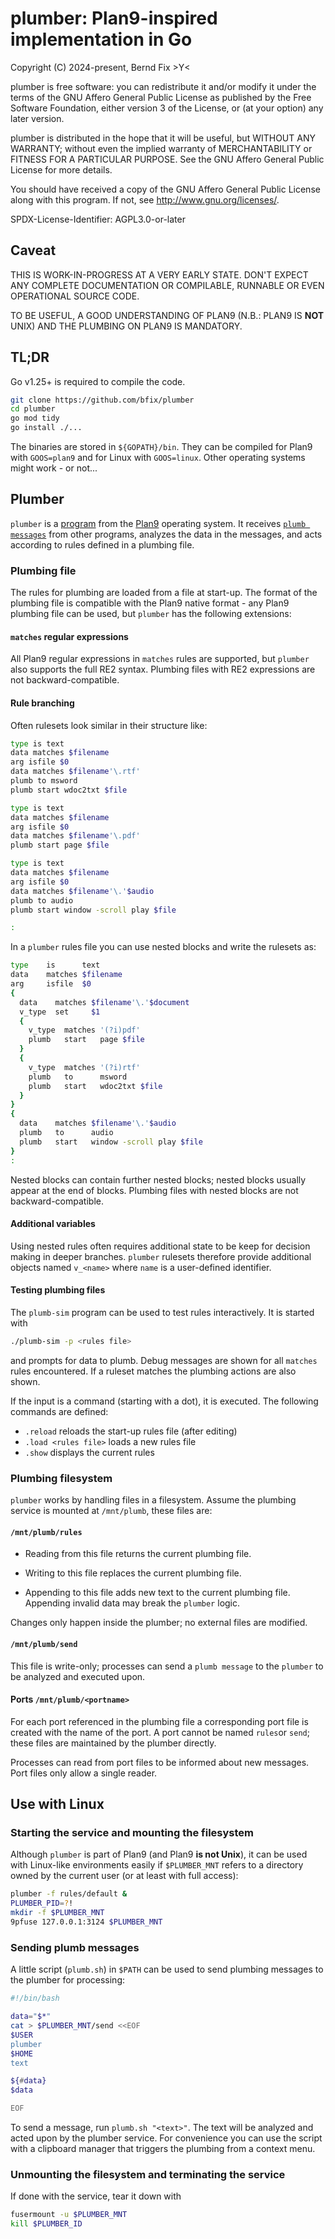 # plumber: Plan9-inspired implementation in Go

Copyright (C) 2024-present, Bernd Fix  >Y<

plumber is free software: you can redistribute it and/or modify it
under the terms of the GNU Affero General Public License as published
by the Free Software Foundation, either version 3 of the License,
or (at your option) any later version.

plumber is distributed in the hope that it will be useful, but
WITHOUT ANY WARRANTY; without even the implied warranty of
MERCHANTABILITY or FITNESS FOR A PARTICULAR PURPOSE.  See the GNU
Affero General Public License for more details.

You should have received a copy of the GNU Affero General Public License
along with this program.  If not, see <http://www.gnu.org/licenses/>.

SPDX-License-Identifier: AGPL3.0-or-later

## Caveat

THIS IS WORK-IN-PROGRESS AT A VERY EARLY STATE. DON'T EXPECT ANY COMPLETE
DOCUMENTATION OR COMPILABLE, RUNNABLE OR EVEN OPERATIONAL SOURCE CODE.

TO BE USEFUL, A GOOD UNDERSTANDING OF PLAN9 (N.B.: PLAN9 IS **NOT** UNIX)
AND THE PLUMBING ON PLAN9 IS MANDATORY.

## TL;DR

Go v1.25+ is required to compile the code.

```bash
git clone https://github.com/bfix/plumber
cd plumber
go mod tidy
go install ./...
```

The binaries are stored in `${GOPATH}/bin`. They can be compiled for Plan9
with `GOOS=plan9` and for Linux with `GOOS=linux`. Other operating systems
might work - or not...

## Plumber

`plumber` is a [program](https://www.plan9foundation.org/magic/man2html/4/plumber)
from the [Plan9](https://p9f.org) operating system. It receives
[`plumb messages`](https://www.plan9foundation.org/magic/man2html/4/plumber)
from other programs, analyzes the data in the messages, and acts according to
rules defined in a plumbing file.

### Plumbing file

The rules for plumbing are loaded from a file at start-up. The format of the
plumbing file is compatible with the Plan9 native format - any Plan9 plumbing
file can be used, but `plumber` has the following extensions:

#### `matches` regular expressions

All Plan9 regular expressions in `matches` rules are supported, but `plumber`
also supports the full RE2 syntax. Plumbing files with RE2 expressions are
not backward-compatible.

#### Rule branching

Often rulesets look similar in their structure like:

```bash
type is text
data matches $filename
arg isfile $0
data matches $filename'\.rtf'
plumb to msword
plumb start wdoc2txt $file

type is text
data matches $filename
arg isfile $0
data matches $filename'\.pdf'
plumb start page $file

type is text
data matches $filename
arg isfile $0
data matches $filename'\.'$audio
plumb to audio
plumb start window -scroll play $file

:
```

In a `plumber` rules file you can use nested blocks and write the rulesets as:

```bash
type    is      text
data    matches $filename
arg     isfile  $0
{
  data    matches $filename'\.'$document
  v_type  set     $1
  {
    v_type  matches '(?i)pdf'
    plumb   start   page $file
  }
  {
    v_type  matches '(?i)rtf'
    plumb   to      msword
    plumb   start   wdoc2txt $file
  }
}
{
  data    matches $filename'\.'$audio
  plumb   to      audio
  plumb   start   window -scroll play $file
}
:
```

Nested blocks can contain further nested blocks; nested blocks usually
appear at the end of blocks. Plumbing files with nested blocks are not
backward-compatible.

#### Additional variables

Using nested rules often requires additional state to be keep for decision
making in deeper branches. `plumber` rulesets therefore provide additional
objects named `v_<name>` where `name` is a user-defined identifier.

#### Testing plumbing files

The `plumb-sim` program can be used to test rules interactively.
It is started with

```bash
./plumb-sim -p <rules file>
```

and prompts for data to plumb. Debug messages are shown for all `matches`
rules encountered. If a ruleset matches the plumbing actions are also
shown.

If the input is a command (starting with a dot), it is executed. The following
commands are defined:

* `.reload` reloads the start-up rules file (after editing)
* `.load <rules file>` loads a new rules file
* `.show` displays the current rules

### Plumbing filesystem

`plumber` works by handling files in a filesystem. Assume the plumbing service
is mounted at `/mnt/plumb`, these files are:

#### `/mnt/plumb/rules`

* Reading from this file returns the current plumbing file.

* Writing to this file replaces the current plumbing file.

* Appending to this file adds new text to the current plumbing file.
Appending invalid data may break the `plumber` logic.

Changes only happen inside the plumber; no external files are modified.

#### `/mnt/plumb/send`

This file is write-only; processes can send a `plumb message` to the `plumber`
to be analyzed and executed upon.

#### Ports `/mnt/plumb/<portname>`

For each port referenced in the plumbing file a corresponding port file is
created with the name of the port. A port cannot be named `rules`or `send`;
these files are maintained by the plumber directly.

Processes can read from port files to be informed about new messages.
Port files only allow a single reader.

## Use with Linux

### Starting the service and mounting the filesystem

Although `plumber` is part of Plan9 (and Plan9 **is not Unix**), it can be
used with Linux-like environments easily if `$PLUMBER_MNT` refers to a
directory owned by the current user (or at least with full access):

```bash
plumber -f rules/default &
PLUMBER_PID=?!
mkdir -f $PLUMBER_MNT
9pfuse 127.0.0.1:3124 $PLUMBER_MNT
```

### Sending plumb messages

A little script (`plumb.sh`) in `$PATH` can be used to send plumbing messages
to the plumber for processing:

```bash
#!/bin/bash

data="$*"
cat > $PLUMBER_MNT/send <<EOF
$USER
plumber
$HOME
text

${#data}
$data

EOF
```

To send a message, run `plumb.sh "<text>"`. The text will be analyzed and
acted upon by the plumber service. For convenience you can use the script
with a clipboard manager that triggers the plumbing from a context menu.

### Unmounting the filesystem and terminating the service

If done with the service, tear it down with

```bash
fusermount -u $PLUMBER_MNT
kill $PLUMBER_ID
```
